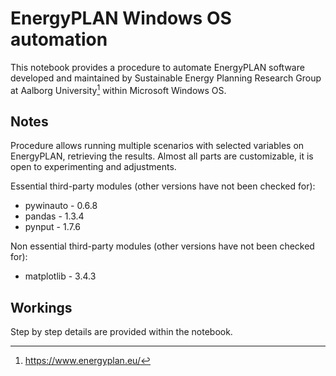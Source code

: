 # EnergyPLAN Windows OS automation

This notebook provides a procedure to automate EnergyPLAN software developed and maintained by Sustainable Energy Planning Research Group at Aalborg University[^1] within Microsoft Windows OS.

## Notes
Procedure allows running multiple scenarios with selected variables on EnergyPLAN, retrieving the results. Almost all parts are customizable, it is open to experimenting and adjustments.

Essential third-party modules (other versions have not been checked for):
 * pywinauto - 0.6.8
 * pandas - 1.3.4
 * pynput - 1.7.6

Non essential third-party modules (other versions have not been checked for):
 * matplotlib - 3.4.3

## Workings

Step by step details are provided within the notebook.

[^1]: https://www.energyplan.eu/
